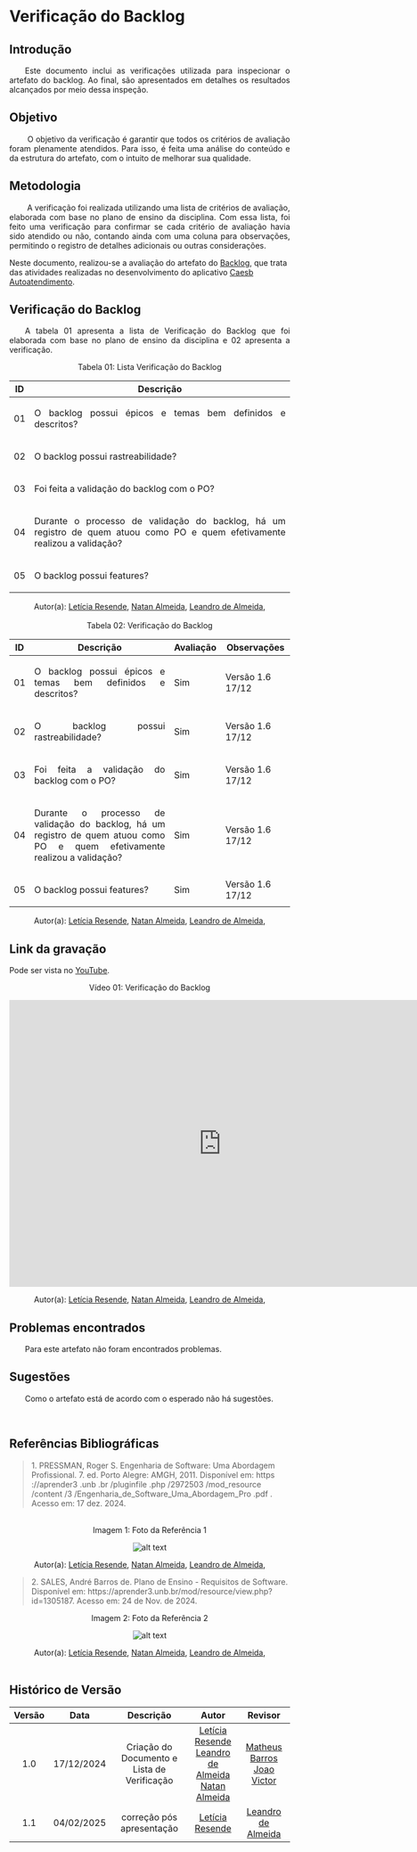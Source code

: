 #  Verificação do Backlog

## Introdução
<p align="justify">
&emsp;&emsp;Este documento inclui as verificações utilizada para inspecionar o artefato do backlog. Ao final, são apresentados em detalhes os resultados alcançados por meio dessa inspeção.
</p>

## Objetivo
<p align="justify">
&emsp;&emsp; O objetivo da verificação é garantir que todos os critérios de avaliação foram plenamente atendidos. Para isso, é feita uma análise do conteúdo e da estrutura do artefato, com o intuito de melhorar sua qualidade.
</p>

## Metodologia
<p align="justify">
&emsp;&emsp; A verificação foi realizada utilizando uma lista de critérios de avaliação, elaborada com base no plano de ensino da disciplina. Com essa lista, foi feito uma verificação para confirmar se cada critério de avaliação havia sido atendido ou não, contando ainda com uma coluna para observações, permitindo o registro de detalhes adicionais ou outras considerações.

Neste documento, realizou-se a avaliação do artefato do <a href="https://requisitos-de-software.github.io/2024.2-CAESB-Autoatendimento/modelagem_agil/backlog/">Backlog</a>, que trata das atividades realizadas no desenvolvimento do aplicativo <a href="https://play.google.com/store/apps/details?id=br.gov.df.caesb.mobile&hl=pt_BR">Caesb Autoatendimento</a>.
</p>


## Verificação do Backlog
<p align="justify">
&emsp;&emsp;A tabela 01 apresenta a lista de  Verificação do Backlog  que foi elaborada com base no plano de ensino da disciplina e 02 apresenta a verificação.
</p>
<center>Tabela 01: Lista Verificação do Backlog</center>

| **ID** | **Descrição**  | 
|--------|----------------|
| 01   | <p align="justify">O backlog possui épicos e temas bem definidos e descritos?</p>  |  
| 02   | <p align="justify">O backlog possui rastreabilidade?</p>    |  
| 03   |<p align="justify">Foi feita a validação do backlog com o PO?</p> |  
| 04   |<p align="justify">Durante o processo de validação do backlog, há um registro de quem atuou como PO e quem efetivamente realizou a validação?</p> | 
| 05   |<p align="justify">O backlog possui features?</p> |  

<center>
</p>Autor(a): <a href="https://github.com/LeticiaResende23" target = "_blank">Letícia Resende</a>, <a href="https://github.com/natanalmeida03" target = "_blank">Natan Almeida</a>, <a href="https://github.com/leomitx10" target = "_blank">Leandro de Almeida</a>,
</center>

<br>

<center>Tabela 02: Verificação do Backlog</center>

| **ID** | **Descrição**  | **Avaliação** | **Observações**    |
|--------|----------------|---------------|--|
| 01   | <p align="justify">O backlog possui épicos e temas bem definidos e descritos?</p>  | Sim | Versão 1.6 17/12 |
| 02   | <p align="justify">O backlog possui rastreabilidade?</p>    | Sim | Versão 1.6 17/12   |
| 03   |<p align="justify">Foi feita a validação do backlog com o PO?</p> | Sim | Versão 1.6 17/12  |  
| 04   |<p align="justify">Durante o processo de validação do backlog, há um registro de quem atuou como PO e quem efetivamente realizou a validação?</p> | Sim |  Versão 1.6 17/12  |  
| 05   |<p align="justify">O backlog possui features?</p> | Sim | Versão 1.6 17/12  |  

<center>
</p>Autor(a): <a href="https://github.com/LeticiaResende23" target = "_blank">Letícia Resende</a>, <a href="https://github.com/natanalmeida03" target = "_blank">Natan Almeida</a>, <a href="https://github.com/leomitx10" target = "_blank">Leandro de Almeida</a>,
</center>

## Link da gravação
Pode ser vista no [YouTube](https://youtu.be/O9MRW3hXTO4).</p>

<center>
    <p>Vídeo 01: Verificação do Backlog</p>
    <iframe width="760" height="515" src="https://www.youtube.com/embed/Vvb7kMAARYU?si=15YIRfSVFu6nDm7G" title="YouTube video player" frameborder="0" allow="accelerometer; autoplay; clipboard-write; encrypted-media; gyroscope; picture-in-picture; web-share" referrerpolicy="strict-origin-when-cross-origin" allowfullscreen></iframe>
   </p>Autor(a): <a href="https://github.com/LeticiaResende23" target = "_blank">Letícia Resende</a>, <a href="https://github.com/natanalmeida03" target = "_blank">Natan Almeida</a>, <a href="https://github.com/leomitx10" target = "_blank">Leandro de Almeida</a>,
</center>

## Problemas encontrados
<p align="justify">&emsp;&emsp;Para este artefato não foram encontrados problemas.</p>


## Sugestões
<p align="justify">&emsp;&emsp;Como o artefato está de acordo com o esperado não há sugestões.</p>

<br>

## Referências Bibliográficas


> <p id="1">1. PRESSMAN, Roger S. Engenharia de Software: Uma Abordagem Profissional. 7. ed. Porto Alegre: AMGH, 2011. Disponível em: https ://aprender3 .unb .br /pluginfile .php /2972503 /mod_resource /content /3 /Engenharia_de_Software_Uma_Abordagem_Pro .pdf . Acesso em: 17 dez. 2024.
</p>
<br>

<center><figcaption>Imagem 1: Foto da Referência 1</figcaption> </center>

<center>

![alt text](https://github.com/user-attachments/assets/8b4bd1ac-28e2-46cc-9f5c-57927efe51f8)

</center>
<center>
</p>Autor(a): <a href="https://github.com/LeticiaResende23" target = "_blank">Letícia Resende</a>, <a href="https://github.com/natanalmeida03" target = "_blank">Natan Almeida</a>, <a href="https://github.com/leomitx10" target = "_blank">Leandro de Almeida</a>,
<br>
</center>

> <p id="2">2. SALES, André Barros de. Plano de Ensino - Requisitos de Software. Disponível em: https://aprender3.unb.br/mod/resource/view.php?id=1305187. Acesso em: 24 de Nov. de 2024.

<center> <figcaption>Imagem 2: Foto da Referência 2</figcaption></center>

<center>

![alt text](https://github.com/user-attachments/assets/3341d6ae-514b-4dd5-b604-98b836af57ef)

</center>
<center>
</p>Autor(a): <a href="https://github.com/LeticiaResende23" target = "_blank">Letícia Resende</a>, <a href="https://github.com/natanalmeida03" target = "_blank">Natan Almeida</a>, <a href="https://github.com/leomitx10" target = "_blank">Leandro de Almeida</a>,
</center>

<br>

## Histórico de Versão

| Versão |    Data    |      Descrição       |  Autor  | Revisor |
| :----: | :--------: | :------------------: | :-----: | :-----: |
|  1.0   | 17/12/2024 | Criação do Documento e Lista de Verificação | [Letícia Resende](https://github.com/LeticiaResende23)<br> [Leandro de Almeida](https://github.com/leomitx10)<br> [Natan Almeida](https://github.com/natanalmeida03)| [Matheus Barros](https://github.com/Ninja-Haiyai) [Joao Victor](https://github.com/jmarquees) |
|  1.1   | 04/02/2025 | correção pós apresentação| [Letícia Resende](https://github.com/LeticiaResende23) | [Leandro de Almeida](https://github.com/leomitx10) |




